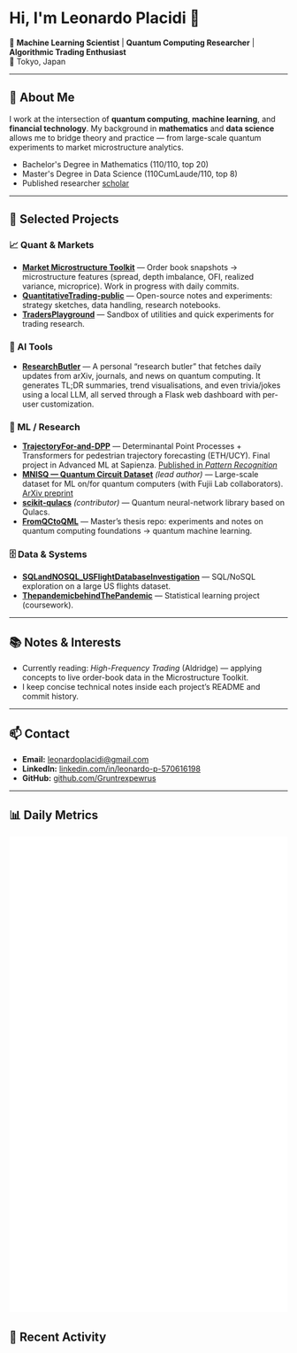 # Hi, I'm Leonardo Placidi 👋

🎯 **Machine Learning Scientist** | **Quantum Computing Researcher** | **Algorithmic Trading Enthusiast**  
📍 Tokyo, Japan  

---

## 🚀 About Me
I work at the intersection of **quantum computing**, **machine learning**, and **financial technology**. My background in **mathematics** and **data science** allows me to bridge theory and practice — from large-scale quantum experiments to market microstructure analytics.
- Bachelor's Degree in Mathematics (110/110, top 20)
- Master's Degree in Data Science (110CumLaude/110, top 8)
- Published researcher [scholar](https://scholar.google.com/citations?user=6c3dbNsAAAAJ&hl=en)
---

## 📂 Selected Projects

### 📈 Quant & Markets
- **[Market Microstructure Toolkit](https://github.com/Gruntrexpewrus/market-microstructure-toolkit)** — Order book snapshots → microstructure features (spread, depth imbalance, OFI, realized variance, microprice). Work in progress with daily commits.
- **[QuantitativeTrading-public](https://github.com/Gruntrexpewrus/QuantitativeTrading-public)** — Open-source notes and experiments: strategy sketches, data handling, research notebooks.
- **[TradersPlayground](https://github.com/Gruntrexpewrus/TradersPlayground)** — Sandbox of utilities and quick experiments for trading research.

### 🧠 AI Tools

- **[ResearchButler](https://github.com/Gruntrexpewrus/ResearchButler)** — A personal “research butler” that fetches daily updates from arXiv, journals, and news on quantum computing. It generates TL;DR summaries, trend visualisations, and even trivia/jokes using a local LLM, all served through a Flask web dashboard with per-user customization.

### 🤖 ML / Research
- **[TrajectoryFor-and-DPP](https://github.com/Gruntrexpewrus/TrajectoryFor-and-DPP)** — Determinantal Point Processes + Transformers for pedestrian trajectory forecasting (ETH/UCY). Final project in Advanced ML at Sapienza. [Published in *Pattern Recognition*](https://www.sciencedirect.com/science/article/pii/S0031320323000730)
- **[MNISQ — Quantum Circuit Dataset](https://github.com/FujiiLabCollaboration/MNISQ-quantum-circuit-dataset)** *(lead author)* — Large-scale dataset for ML on/for quantum computers (with Fujii Lab collaborators). [ArXiv preprint](https://arxiv.org/abs/2306.16627)
- **[scikit-qulacs](https://github.com/Qulacs-Osaka/scikit-qulacs)** *(contributor)* — Quantum neural-network library based on Qulacs.
- **[FromQCtoQML](https://github.com/Gruntrexpewrus/FromQCtoQML)** — Master’s thesis repo: experiments and notes on quantum computing foundations → quantum machine learning.

### 🗄 Data & Systems
- **[SQLandNOSQL_USFlightDatabaseInvestigation](https://github.com/Gruntrexpewrus/SQLandNOSQL_USFlightDatabaseInvestigation)** — SQL/NoSQL exploration on a large US flights dataset.
- **[ThepandemicbehindThePandemic](https://github.com/Gruntrexpewrus/ThepandemicbehindThePandemic)** — Statistical learning project (coursework).

---

## 📚 Notes & Interests
- Currently reading: *High-Frequency Trading* (Aldridge) — applying concepts to live order-book data in the Microstructure Toolkit.
- I keep concise technical notes inside each project’s README and commit history.

---

## 📫 Contact
- **Email:** leonardoplacidi@gmail.com  
- **LinkedIn:** [linkedin.com/in/leonardo-p-570616198](https://www.linkedin.com/in/leonardo-p-570616198/)  
- **GitHub:** [github.com/Gruntrexpewrus](https://github.com/Gruntrexpewrus)

---

## 📊 Daily Metrics
![Metrics](./metrics.svg)

## 📝 Recent Activity
<!--RECENT_ACTIVITY:start-->
<!--RECENT_ACTIVITY:end-->

